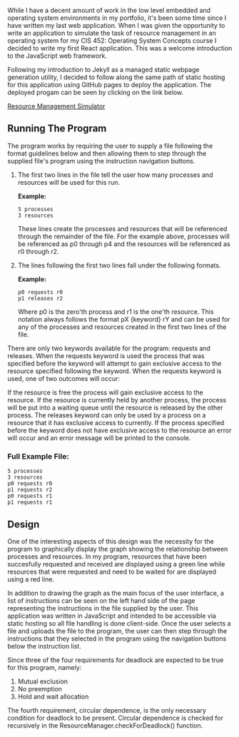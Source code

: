 While I have a decent amount of work in the low level embedded and operating system environments in my portfolio, it's been some time since I have written my last web application. When I was given the opportunity to write an application to simulate the task of resource management in an operating system for my CIS 452: Operating System Concepts course I decided to write my first React application. This was a welcome introduction to the JavaScript web framework.

Following my introduction to Jekyll as a managed static webpage generation utility, I decided to follow along the same path of static hosting for this application using GitHub pages to deploy the application. The deployed progam can be seen by clicking on the link below.

[Resource Management Simulator](https://midimaster21b.github.io/Resource-Management-Simulator)

## Running The Program
The program works by requiring the user to supply a file following the format guidelines below and then allowing them to step through the supplied file's program using the instruction navigation buttons.

1. The first two lines in the file tell the user how many processes and resources will be used for this run.

   **Example:**

   ```code
   5 processes
   3 resources
   ```

   These lines create the processes and resources that will be referenced through the remainder of the file. For the example above, processes will be referenced as p0 through p4 and the resources will be referenced as r0 through r2.

1. The lines following the first two lines fall under the following formats.

   **Example:**

   ```code
   p0 requests r0
   p1 releases r2
   ```

   Where p0 is the zero'th process and r1 is the one'th resource. This notation always follows the format pX {keyword} rY and can be used for any of the processes and resources created in the first two lines of the file.

There are only two keywords available for the program: requests and releases. When the requests keyword is used the process that was specified before the keyword will attempt to gain exclusive access to the resource specified following the keyword. When the requests keyword is used, one of two outcomes will occur:

If the resource is free the process will gain exclusive access to the resource.
If the resource is currently held by another process, the process will be put into a waiting queue until the resource is released by the other process.
The releases keyword can only be used by a process on a resource that it has exclusive access to currently. If the process specified before the keyword does not have exclusive access to the resource an error will occur and an error message will be printed to the console.

### Full Example File:

```code
5 processes
3 resources
p0 requests r0
p1 requests r2
p0 requests r1
p1 requests r1
```

## Design
One of the interesting aspects of this design was the necessity for the program to graphically display the graph showing the relationship between processes and resources. In my program, resources that have been succesfully requested and received are displayed using a green line while resources that were requested and need to be waited for are displayed using a red line.

In addition to drawing the graph as the main focus of the user interface, a list of instructions can be seen on the left hand side of the page representing the instructions in the file supplied by the user. This application was written in JavaScript and intended to be accessible via static hosting so all file handling is done client-side. Once the user selects a file and uploads the file to the program, the user can then step through the instructions that they selected in the program using the navigation buttons below the instruction list.

Since three of the four requirements for deadlock are expected to be true for this program, namely:

1. Mutual exclusion
1. No preemption
1. Hold and wait allocation

The fourth requirement, circular dependence, is the only necessary condition for deadlock to be present. Circular dependence is checked for recursively in the ResourceManager.checkForDeadlock() function.